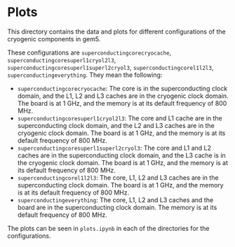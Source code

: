 # Plots

This directory contains the data and plots for different configurations of the cryogenic components in gem5.

These configurations are `superconductingcorecryocache`, `superconductingcoresuperl1cryol2l3`, `superconductingcoresuperl1superl2cryol3`, `superconductingcorel1l2l3`, `superconductingeverything`.
They mean the following:
  - `superconductingcorecryocache`: The core is in the superconducting clock domain, and the L1, L2 and L3 caches are in the cryogenic clock domain.
  The board is at 1 GHz, and the memory is at its default frequency of 800 MHz.
  - `superconductingcoresuperl1cryol2l3`: The core and L1 cache are in the superconducting clock domain, and the L2 and L3 caches are in the cryogenic clock domain.
  The board is at 1 GHz, and the memory is at its default frequency of 800 MHz.
  - `superconductingcoresuperl1superl2cryol3`: The core and L1 and L2 caches are in the superconducting clock domain, and the L3 cache is in the cryogenic clock domain.
  The board is at 1 GHz, and the memory is at its default frequency of 800 MHz.
  - `superconductingcorel1l2l3`: The core, L1, L2 and L3 caches are in the superconducting clock domain.
  The board is at 1 GHz, and the memory is at its default frequency of 800 MHz.
  - `superconductingeverything`: The core, L1, L2 and L3 caches and the board are in the superconducting clock domain.
    The memory is at its default frequency of 800 MHz.

The plots can be seen in `plots.ipynb` in each of the directories for the configurations.
